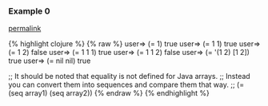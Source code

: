 ### Example 0
[permalink](#example-0)

{% highlight clojure %}
{% raw %}
user=> (= 1)
true
user=> (= 1 1)
true
user=> (= 1 2)
false
user=> (= 1 1 1)
true
user=> (= 1 1 2)
false
user=> (= '(1 2) [1 2])
true
user=> (= nil nil)
true

;; It should be noted that equality is not defined for Java arrays.
;; Instead you can convert them into sequences and compare them that way.
;; (= (seq array1) (seq array2))
{% endraw %}
{% endhighlight %}


